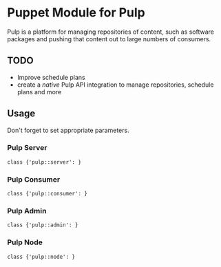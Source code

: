 # Puppet Module for Pulp

Pulp is a platform for managing repositories of content, such as software packages and pushing that content out to large numbers of consumers.

## TODO

* Improve schedule plans
* create a *native* Pulp API integration to manage repositories, schedule plans and more

## Usage

Don't forget to set appropriate parameters.

### Pulp Server

```puppet
class {'pulp::server': }
```

### Pulp Consumer

```puppet
class {'pulp::consumer': }
```

### Pulp Admin

```puppet
class {'pulp::admin': }
```

### Pulp Node

```puppet
class {'pulp::node': }
```

